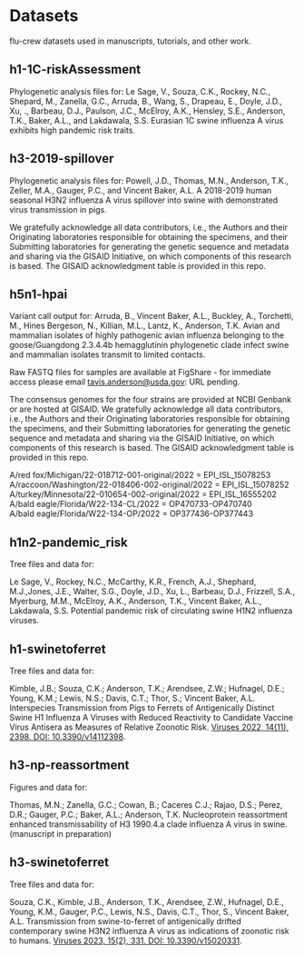 # Datasets

flu-crew datasets used in manuscripts, tutorials, and other work.

## h1-1C-riskAssessment

Phylogenetic analysis files for:
Le Sage, V., Souza, C.K., Rockey, N.C., Shepard, M., Zanella, G.C., Arruda, B., Wang, S., Drapeau, E., Doyle, J.D., Xu, ., Barbeau, D.J., Paulson, J.C., McElroy, A.K., Hensley, S.E., Anderson, T.K., Baker, A.L., and Lakdawala, S.S. Eurasian 1C swine influenza A virus exhibits high pandemic risk traits.


## h3-2019-spillover

Phylogenetic analysis files for:
Powell, J.D., Thomas, M.N., Anderson, T.K., Zeller, M.A., Gauger, P.C., and Vincent Baker, A.L. A 2018-2019 human seasonal H3N2 influenza A virus spillover into swine with demonstrated virus transmission in pigs.

We gratefully acknowledge all data contributors, i.e., the Authors and their Originating laboratories responsible for obtaining the specimens, and their Submitting laboratories for generating the genetic sequence and metadata and sharing via the GISAID Initiative, on which components of this research is based. The GISAID acknowledgment table is provided in this repo.


## h5n1-hpai

Variant call output for:
Arruda, B., Vincent Baker, A.L., Buckley, A., Torchetti, M., Hines Bergeson, N., Killian, M.L., Lantz, K., Anderson, T.K. Avian and mammalian isolates of highly pathogenic avian influenza belonging to the goose/Guangdong 2.3.4.4b hemagglutinin phylogenetic clade infect swine and mammalian isolates transmit to limited contacts.

Raw FASTQ files for samples are available at FigShare - for immediate access please email tavis.anderson@usda.gov:
URL pending.

The consensus genomes for the four strains are provided at NCBI Genbank or are hosted at GISAID. We gratefully acknowledge all data contributors, i.e., the Authors and their Originating laboratories responsible for obtaining the specimens, and their Submitting laboratories for generating the genetic sequence and metadata and sharing via the GISAID Initiative, on which components of this research is based. The GISAID acknowledgment table is provided in this repo.

A/red fox/Michigan/22-018712-001-original/2022  = EPI_ISL_15078253 <br>
A/raccoon/Washington/22-018406-002-original/2022  = EPI_ISL_15078252 <br>
A/turkey/Minnesota/22-010654-002-original/2022 = EPI_ISL_16555202 <br>
A/bald eagle/Florida/W22-134-CL/2022 = OP470733-OP470740 <br>
A/bald eagle/Florida/W22-134-OP/2022 = OP377436-OP377443 <br>

## h1n2-pandemic_risk

Tree files and data for:

Le Sage, V., Rockey, N.C.,  McCarthy, K.R., French, A.J., Shephard, M.J.,Jones, J.E., Walter, S.G., Doyle, J.D., Xu, L., Barbeau, D.J., Frizzell, S.A., Myerburg, M.M., McElroy, A.K., Anderson, T.K., Vincent Baker, A.L., Lakdawala, S.S. Potential pandemic risk of circulating swine H1N2 influenza viruses.

## h1-swinetoferret

Tree files and data for:

Kimble, J.B.; Souza, C.K.; Anderson, T.K.; Arendsee, Z.W.; Hufnagel, D.E.; Young, K.M.; Lewis, N.S.; Davis, C.T.; Thor, S.; Vincent Baker, A.L. Interspecies Transmission from Pigs to Ferrets of Antigenically Distinct Swine H1 Influenza A Viruses with Reduced Reactivity to Candidate Vaccine Virus Antisera as Measures of Relative Zoonotic Risk. [Viruses 2022, 14(11), 2398. DOI: 10.3390/v14112398](https://pubmed.ncbi.nlm.nih.gov/36366493/).

## h3-np-reassortment

Figures and data for: 

Thomas, M.N.; Zanella, G.C.; Cowan, B.; Caceres C.J.; Rajao, D.S.; Perez, D.R.; Gauger, P.C.; Baker, A.L.; Anderson, T.K. Nucleoprotein reassortment enhanced transmissability of H3 1990.4.a clade influenza A virus in swine. (manuscript in preparation)

## h3-swinetoferret

Tree files and data for:

Souza, C.K., Kimble, J.B., Anderson, T.K., Arendsee, Z.W., Hufnagel, D.E., Young, K.M., Gauger, P.C., Lewis, N.S., Davis, C.T., Thor, S., Vincent Baker, A.L. Transmission from swine-to-ferret of antigenically drifted contemporary swine H3N2 influenza A virus as indications of zoonotic risk to humans. [Viruses 2023, 15(2), 331. DOI: 10.3390/v15020331](https://pubmed.ncbi.nlm.nih.gov/36851547/).
